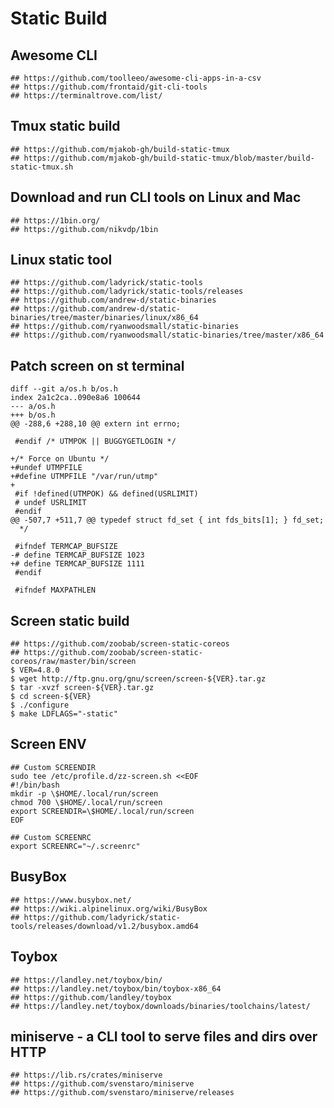 Static Build
============

## Awesome CLI

```
## https://github.com/toolleeo/awesome-cli-apps-in-a-csv
## https://github.com/frontaid/git-cli-tools
## https://terminaltrove.com/list/
```

## Tmux static build

```
## https://github.com/mjakob-gh/build-static-tmux
## https://github.com/mjakob-gh/build-static-tmux/blob/master/build-static-tmux.sh
```

## Download and run CLI tools on Linux and Mac

```
## https://1bin.org/
## https://github.com/nikvdp/1bin
```

## Linux static tool

```
## https://github.com/ladyrick/static-tools
## https://github.com/ladyrick/static-tools/releases
## https://github.com/andrew-d/static-binaries
## https://github.com/andrew-d/static-binaries/tree/master/binaries/linux/x86_64
## https://github.com/ryanwoodsmall/static-binaries
## https://github.com/ryanwoodsmall/static-binaries/tree/master/x86_64
```
## Patch screen on st terminal

```https://savannah.gnu.org/bugs/?63619
diff --git a/os.h b/os.h
index 2a1c2ca..090e8a6 100644
--- a/os.h
+++ b/os.h
@@ -288,6 +288,10 @@ extern int errno;

 #endif /* UTMPOK || BUGGYGETLOGIN */

+/* Force on Ubuntu */
+#undef UTMPFILE
+#define UTMPFILE "/var/run/utmp"
+
 #if !defined(UTMPOK) && defined(USRLIMIT)
 # undef USRLIMIT
 #endif
@@ -507,7 +511,7 @@ typedef struct fd_set { int fds_bits[1]; } fd_set;
  */

 #ifndef TERMCAP_BUFSIZE
-# define TERMCAP_BUFSIZE 1023
+# define TERMCAP_BUFSIZE 1111
 #endif

 #ifndef MAXPATHLEN
```

## Screen static build

```
## https://github.com/zoobab/screen-static-coreos
## https://github.com/zoobab/screen-static-coreos/raw/master/bin/screen
$ VER=4.8.0
$ wget http://ftp.gnu.org/gnu/screen/screen-${VER}.tar.gz
$ tar -xvzf screen-${VER}.tar.gz
$ cd screen-${VER}
$ ./configure
$ make LDFLAGS="-static"
```

## Screen ENV

```
## Custom SCREENDIR
sudo tee /etc/profile.d/zz-screen.sh <<EOF
#!/bin/bash
mkdir -p \$HOME/.local/run/screen
chmod 700 \$HOME/.local/run/screen
export SCREENDIR=\$HOME/.local/run/screen
EOF

## Custom SCREENRC
export SCREENRC="~/.screenrc"
```

## BusyBox

```
## https://www.busybox.net/
## https://wiki.alpinelinux.org/wiki/BusyBox
## https://github.com/ladyrick/static-tools/releases/download/v1.2/busybox.amd64

```

## Toybox

```
## https://landley.net/toybox/bin/
## https://landley.net/toybox/bin/toybox-x86_64
## https://github.com/landley/toybox
## https://landley.net/toybox/downloads/binaries/toolchains/latest/
```

## miniserve - a CLI tool to serve files and dirs over HTTP

```
## https://lib.rs/crates/miniserve
## https://github.com/svenstaro/miniserve
## https://github.com/svenstaro/miniserve/releases
```

